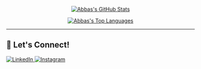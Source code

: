 

<p align="center">
  <a href="https://github.com/abbashosseinii">
    <img align="center" src="https://github-readme-stats.vercel.app/api?username=abbashosseinii&show_icons=true&theme=tokyonight&hide_border=true&count_private=true" alt="Abbas's GitHub Stats" />
  </a>
</p>
<p align="center">
  <a href="https://github.com/abbashosseinii">
    <img align="center" src="https://github-readme-stats.vercel.app/api/top-langs/?username=abbashosseinii&layout=compact&theme=tokyonight&hide_border=true" alt="Abbas's Top Languages" />
  </a>
</p>

---

## 🔗 Let's Connect!

<p align="left">
  <a href="https://www.linkedin.com/in/abbashosseini76/" target="_blank">
    <img src="https://img.shields.io/badge/linkedin-%230077B5.svg?style=for-the-badge&logo=linkedin&logoColor=white" alt="LinkedIn"/>
  </a>
  <a href="https://www.instagram.com/abbashosseini76/" target="_blank">
    <img src="https://img.shields.io/badge/instagram-%23E4405F.svg?style=for-the-badge&logo=instagram&logoColor=white" alt="Instagram"/>
  </a>
</p>
